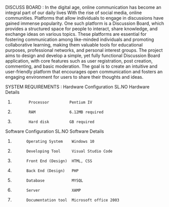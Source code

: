 DISCUSS BOARD :
In the digital age, online communication has become an integral part of our daily lives With the rise of social media, online communities. Platforms that allow individuals to engage in discussions have gained immense popularity. One such platform is a Discussion Board, which 
provides a structured space for people to interact, share knowledge, and exchange ideas on various topics.  These platforms are essential for fostering communication among like-minded individuals and promoting collaborative learning, making them valuable tools for educational 
purposes, professional networks, and personal interest groups. 
The project aims to design and develop a simple, yet fully functional Discussion Board application, with core features such as user registration, post creation, commenting, and basic moderation. The goal is to create an intuitive and user-friendly platform that encourages open 
communication and fosters an engaging environment for users to share their thoughts and ideas. 

SYSTEM REQUIREMENTS :
Hardware Configuration 
SL.NO         Hardware          Details  
1.            Processor         Pentium IV  
2.            RAM               6.12MB required  
3.            Hard disk         GB required

Software Configuration 
SL.NO        Software            Details  
1.           Operating System    Windows 10  
2.           Developing Tool     Visual Studio Code  
3.           Front End (Design)  HTML, CSS  
4.           Back End (Design)   PHP  
5.           Database            MYSQL  
6.           Server              XAMP 
7.           Documentation tool  Microsoft office 2003 
